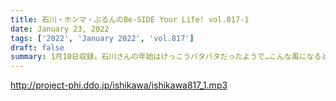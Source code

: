 ```yaml
---
title: 石川・ホンマ・ぶるんのBe-SIDE Your Life! vol.817-1
date: January 23, 2022
tags: ['2022', 'January 2022', 'vol.817']
draft: false
summary: 1月10日収録。石川さんの年始はけっこうバタバタだったようで…こんな風になるとは…
---
```


http://project-phi.ddo.jp/ishikawa/ishikawa817_1.mp3